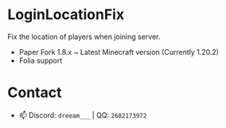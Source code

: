 # LoginLocationFix

Fix the location of players when joining server.

- Paper Fork 1.8.x ~ Latest Minecraft version (Currently 1.20.2)
- Folia support

# Contact

- 📫 Discord: `dreeam___` | QQ: `2682173972`
